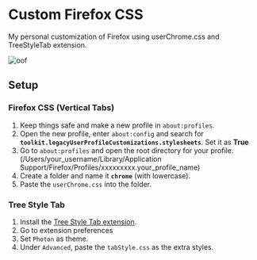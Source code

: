 # Custom Firefox CSS 

My personal customization of Firefox using userChrome.css and TreeStyleTab extension.


![oof](https://github.com/timandi/CustomFirefox/screenshot.png)
## Setup

### Firefox CSS (Vertical Tabs)

1. Keep things safe and make a new profile in `about:profiles`.
2. Open the new profile, enter `about:config` and search for **`toolkit.legacyUserProfileCustomizations.stylesheets`**. Set it as **True**
3. Go to `about:profiles` and open the root directory for your profile. (/Users/your_username/Library/Application Support/Firefox/Profiles/xxxxxxxxx.your_profile_name)
4. Create a folder and name it **`chrome`** (with lowercase).
5. Paste the `userChrome.css` into the folder.


### Tree Style Tab

1. Install the [Tree Style Tab extension](https://addons.mozilla.org/en-US/firefox/addon/tree-style-tab/).
2. Go to extension preferences
3. Set `Photon` as theme.
4. Under `Advanced`, paste the `tabStyle.css` as the extra styles.
